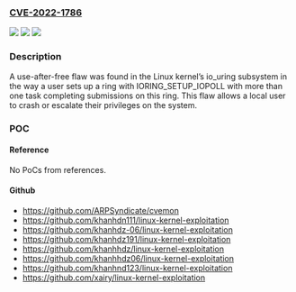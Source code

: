 ### [CVE-2022-1786](https://cve.mitre.org/cgi-bin/cvename.cgi?name=CVE-2022-1786)
![](https://img.shields.io/static/v1?label=Product&message=kernel&color=blue)
![](https://img.shields.io/static/v1?label=Version&message=%3D%20kernel%20v5.10%20and%20v5.11%20&color=brighgreen)
![](https://img.shields.io/static/v1?label=Vulnerability&message=CWE-843&color=brighgreen)

### Description

A use-after-free flaw was found in the Linux kernel’s io_uring subsystem in the way a user sets up a ring with IORING_SETUP_IOPOLL with more than one task completing submissions on this ring. This flaw allows a local user to crash or escalate their privileges on the system.

### POC

#### Reference
No PoCs from references.

#### Github
- https://github.com/ARPSyndicate/cvemon
- https://github.com/khanhdn111/linux-kernel-exploitation
- https://github.com/khanhdz-06/linux-kernel-exploitation
- https://github.com/khanhdz191/linux-kernel-exploitation
- https://github.com/khanhhdz/linux-kernel-exploitation
- https://github.com/khanhhdz06/linux-kernel-exploitation
- https://github.com/khanhnd123/linux-kernel-exploitation
- https://github.com/xairy/linux-kernel-exploitation

